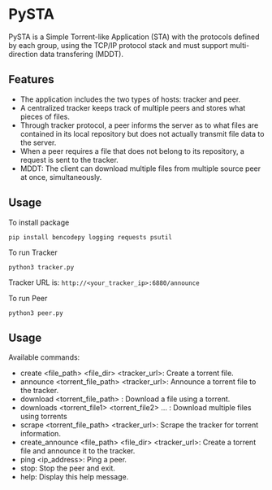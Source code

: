 # PySTA

PySTA is a Simple Torrent-like Application (STA) with the protocols defined by each group, using
the TCP/IP protocol stack and must support multi-direction data transfering (MDDT).

## Features

- The application includes the two types of hosts: tracker and peer.
- A centralized tracker keeps track of multiple peers and stores what pieces of files.
- Through tracker protocol, a peer informs the server as to what files are contained in its local
repository but does not actually transmit file data to the server.
- When a peer requires a file that does not belong to its repository, a request is sent to the
tracker.
- MDDT: The client can download multiple files from multiple source peer at once,
simultaneously.

## Usage

To install package
```
pip install bencodepy logging requests psutil
```

To run Tracker
```
python3 tracker.py
```
Tracker URL is: `http://<your_tracker_ip>:6880/announce`

To run Peer
```
python3 peer.py
```

## Usage
Available commands:
- create <file_path> <file_dir> <tracker_url>: Create a torrent file.
- announce <torrent_file_path> <tracker_url>: Announce a torrent file to the tracker.
- download <torrent_file_path> <destination>: Download a file using a torrent.
- downloads <torrent_file1> <torrent_file2> ... <destination>: Download multiple files using torrents
- scrape <torrent_file_path> <tracker_url>: Scrape the tracker for torrent information.
- create_announce <file_path> <file_dir> <tracker_url>: Create a torrent file and announce it to the tracker.
- ping <ip_address>: Ping a peer.
- stop: Stop the peer and exit.
- help: Display this help message.